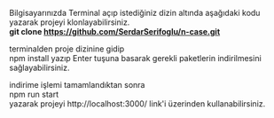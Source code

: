 Bilgisayarınızda Terminal açıp istediğiniz dizin altında aşağıdaki kodu yazarak projeyi klonlayabilirsiniz. <br/>
<b> git clone https://github.com/SerdarSerifoglu/n-case.git </b>

terminalden proje dizinine gidip <br/>
npm install
yazıp Enter tuşuna basarak gerekli paketlerin indirilmesini sağlayabilirsiniz.

indirime işlemi tamamlandıktan sonra <br/>
npm run start <br/> yazarak projeyi 
http://localhost:3000/ link'i üzerinden kullanabilirsiniz.
